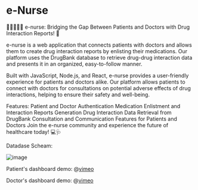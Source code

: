 # e-Nurse
💊👩‍⚕️👨‍⚕️ e-nurse: Bridging the Gap Between Patients and Doctors with Drug Interaction Reports! 💬

e-nurse is a web application that connects patients with doctors and allows them to create drug interaction reports by enlisting their medications. Our platform uses the DrugBank database to retrieve drug-drug interaction data and presents it in an organized, easy-to-follow manner.

Built with JavaScript, Node.js, and React, e-nurse provides a user-friendly experience for patients and doctors alike. Our platform allows patients to connect with doctors for consultations on potential adverse effects of drug interactions, helping to ensure their safety and well-being.

Features:
Patient and Doctor Authentication
Medication Enlistment and Interaction Reports Generation
Drug Interaction Data Retrieval from DrugBank
Consultation and Communication Features for Patients and Doctors
Join the e-nurse community and experience the future of healthcare today! 💻🩺

Datadase Scheam:

![image](https://github.com/user-attachments/assets/3a898369-a38d-4720-ad2c-a6c9b95a2b6c)




Patient's dashboard demo:
@[vimeo](https://vimeo.com/802020334/615b8803b9?embedded=true&source=vimeo_logo&owner=110028044)

Doctor's dashboard demo:
@[vimeo](https://vimeo.com/802035175/f938ca2a6a?embedded=true&source=vimeo_logo&owner=110028044)
